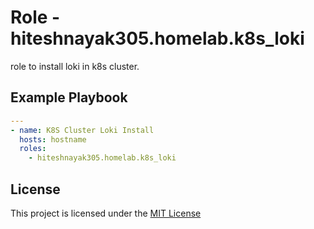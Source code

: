 # Role - hiteshnayak305.homelab.k8s_loki

role to install loki in k8s cluster.

## Example Playbook

```yaml
---
- name: K8S Cluster Loki Install
  hosts: hostname
  roles:
    - hiteshnayak305.homelab.k8s_loki
```

## License

This project is licensed under the [MIT License](../../LICENSE)
